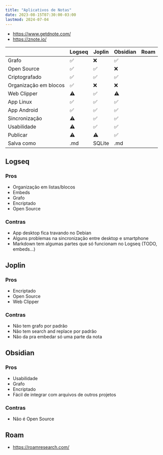 ```yaml
---
title: "Aplicativos de Notas"
date: 2023-08-15T07:30:00-03:00
lastmod: 2024-07-04
---
```

- https://www.getdnote.com/
- https://znote.io/

|  | Logseq | Joplin | Obsidian | Roam |
| ---- | ---- | ---- | ---- | ---- |
| Grafo | ✅ | ❌ | ✅ |  |
| Open Source | ✅ | ✅ | ❌ |  |
| Criptografado | ✅ | ✅ | ✅ |  |
| Organização em blocos | ✅ | ❌ | ❌ |  |
| Web Clipper | ⚠️ | ✅ | ⚠️ |  |
| App Linux | ✅ | ✅ | ✅ |  |
| App Android | ✅ | ✅ | ✅ |  |
| Sincronização | ⚠️ | ✅ | ✅ |  |
| Usabilidade | ⚠️ | ✅ | ✅ |  |
| Publicar | ⚠️ | ⚠️ | ✅ |  |
| Salva como | .md | SQLite | .md |  |


## Logseq
### Pros
- Organização em listas/blocos
- Embeds
- Grafo
- Encriptado
- Open Source
### Contras
- App desktop fica travando no Debian
- Alguns problemas na sincronização entre desktop e smartphone
- Markdown tem algumas partes que só funcionam no Logseq (TODO, embeds...)

## Joplin
### Pros
- Encriptado
- Open Source
- Web Clipper
### Contras
- Não tem grafo por padrão
- Não tem search and replace por padrão
- Não da pra embedar só uma parte da nota


## Obsidian
### Pros
- Usabilidade 
- Grafo
- Encriptado
- Fácil de integrar com arquivos de outros projetos
### Contras
- Não é Open Source

## Roam
- https://roamresearch.com/

